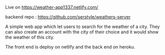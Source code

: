 Live on https://weather-app1337.netlify.com/

backend repo : https://github.com/serstyle/weathers-server
 
A simple web app which let users to search for the weather of a city. They can also create an account with the city of their choice and it would show the weather of this city.

The front end is deploy on netlify and the back end on heroku.